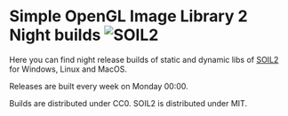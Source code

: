 Simple OpenGL Image Library 2 Night builds ![SOIL2](https://web.ensoft.dev/soil2/soil2-logo.svg)
=============================

Here you can find night release builds of static and dynamic libs of [SOIL2](https://github.com/SpartanJ/SOIL2) for Windows, Linux and MacOS.

Releases are built every week on Monday 00:00.

Builds are distributed under CC0. SOIL2 is distributed under MIT.
